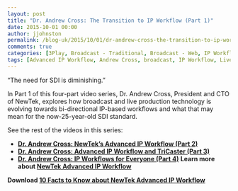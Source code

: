 ```yaml
---
layout: post
title: "Dr. Andrew Cross: The Transition to IP Workflow (Part 1)"
date: 2015-10-01 00:00
author: jjohnston
permalink: /blog-uk/2015/10/01/dr-andrew-cross-the-transition-to-ip-workflow-part-1/
comments: true
categories: [3Play, Broadcast - Traditional, Broadcast - Web, IP Workflow, Live Production Tips, NewTek Developer Network, Popular Stories, TriCaster]
tags: [Advanced IP Workflow, Andrew Cross, broadcast, IP Workflow, Live Production]
---
```

“The need for SDI is diminishing.”

In Part 1 of this four-part video series, Dr. Andrew Cross, President and CTO of NewTek, explores how broadcast and live production technology is evolving towards bi-directional IP-based workflows and what that may mean for the now-25-year-old SDI standard.



See the rest of the videos in this series:


*   **<a href="http://blog.newtek.com/dr-andrew-cross-newteks-advanced-ip-workflow-part-2/" target="_blank">Dr. Andrew Cross: NewTek’s Advanced IP Workflow (Part 2)</a>**
*   **<a href="http://blog.newtek.com/dr-andrew-cross-advanced-ip-workflow-and-tricaster-part-3/" target="_blank">Dr. Andrew Cross: Advanced IP Workflow and TriCaster (Part 3)</a>**
*   **<a href="http://blog.newtek.com/dr-andrew-cross-ip-workflows-for-everyone-part-4/" target="_blank">Dr. Andrew Cross: IP Workflows for Everyone (Part 4)</a>**
**Learn more about <a href="http://www.newtek.com/solutions/advanced-ip-workflow.html" target="_blank">NewTek Advanced IP Workflow</a>**

**Download <a href="http://new.tk/3u" target="_blank">10 Facts to Know about NewTek Advanced IP Workflow</a>**
